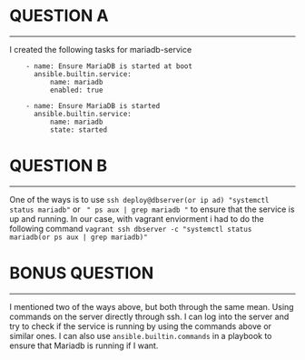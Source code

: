 # QUESTION A
-------
I created the following tasks for mariadb-service 

```
    - name: Ensure MariaDB is started at boot
      ansible.builtin.service:
	      name: mariadb
	      enabled: true

    - name: Ensure MariaDB is started
      ansible.builtin.service:
	      name: mariadb
	      state: started
```



# QUESTION B
-------------
One of the ways is to use `ssh deploy@dbserver(or ip ad) "systemctl status mariadb"` or ` " ps aux | grep mariadb "` to ensure that the service is
up and running. In our case, with vagrant enviorment i had to do the following command `vagrant ssh dbserver -c "systemctl status mariadb(or ps aux | grep mariadb)"` 
# BONUS QUESTION
--------------
I mentioned two of the ways above, but both through the same mean. Using commands on the server directly through ssh. I can log  into the server
and try to check if the service is running by using the commands above or similar ones. I can also use `ansible.builtin.commands` in a playbook
to ensure that Mariadb is running if I want. 
